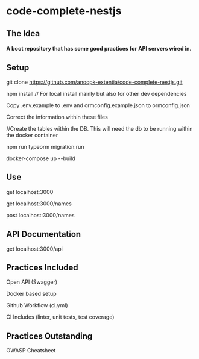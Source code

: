 # code-complete-nestjs

## The Idea
#### A boot repository that has some good practices for API servers wired in.  

## Setup

git clone https://github.com/anoopk-extentia/code-complete-nestjs.git

npm install // For local install mainly but also for other dev dependencies

Copy .env.example to .env and ormconfig.example.json to ormconfig.json

Correct the information within these files

//Create the tables within the DB. This will need the db to be running within the docker container 

npm run typeorm migration:run

docker-compose up --build

## Use

get localhost:3000

get localhost:3000/names

post localhost:3000/names

## API Documentation

get localhost:3000/api

## Practices Included

Open API (Swagger)

Docker based setup

Github Workflow (ci.yml)

CI Includes (linter, unit tests, test coverage)

## Practices Outstanding

OWASP Cheatsheet